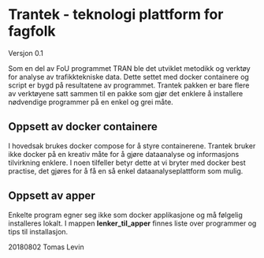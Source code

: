 # Trantek - teknologi plattform for fagfolk

Versjon 0.1

Som en del av FoU programmet TRAN ble det utviklet metodikk og verktøy for analyse av trafikktekniske data. Dette settet med docker containere og script er bygd på resultatene av programmet. Trantek pakken er bare flere av verktøyene satt sammen til en pakke som gjør det enklere å installere nødvendige programmer på en enkel og grei måte.

## Oppsett av docker containere

I hovedsak brukes docker compose for å styre containerene. Trantek bruker ikke docker på en kreativ måte for å gjøre dataanalyse og informasjons tilvirkning enklere. I noen tilfeller betyr dette at vi bryter med docker best practise, det gjøres for å få en så enkel dataanalyseplattform som mulig.

## Oppsett av apper

Enkelte program egner seg ikke som docker applikasjone og må følgelig installeres lokalt. I mappen **lenker_til_apper** finnes liste over programmer og tips til installasjon.

20180802 Tomas Levin